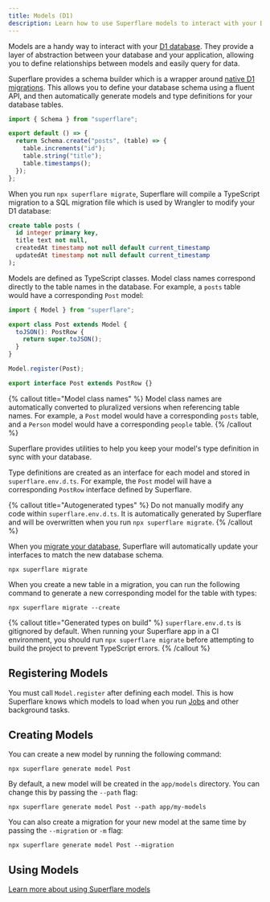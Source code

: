 ```yaml
---
title: Models (D1)
description: Learn how to use Superflare models to interact with your D1 database.
---
```


Models are a handy way to interact with your [D1 database](https://developers.cloudflare.com/d1/). They provide a layer of abstraction between your database and your application, allowing you to define relationships between models and easily query for data.

Superflare provides a schema builder which is a wrapper around [native D1 migrations](https://developers.cloudflare.com/d1/platform/migrations/). This allows you to define your database schema using a fluent API, and then automatically generate models and type definitions for your database tables.

```ts
import { Schema } from "superflare";

export default () => {
  return Schema.create("posts", (table) => {
    table.increments("id");
    table.string("title");
    table.timestamps();
  });
};
```

When you run `npx superflare migrate`, Superflare will compile a TypeScript migration to a SQL migration file which is used by Wrangler to modify your D1 database:

```sql
create table posts (
  id integer primary key,
  title text not null,
  createdAt timestamp not null default current_timestamp
  updatedAt timestamp not null default current_timestamp
);
```

Models are defined as TypeScript classes. Model class names correspond directly to the table names in the database. For example, a `posts` table would have a corresponding `Post` model:

```typescript
import { Model } from "superflare";

export class Post extends Model {
  toJSON(): PostRow {
    return super.toJSON();
  }
}

Model.register(Post);

export interface Post extends PostRow {}
```

{% callout title="Model class names" %}
Model class names are automatically converted to pluralized versions when referencing table names. For example, a `Post` model would have a corresponding `posts` table, and a `Person` model would have a corresponding `people` table.
{% /callout %}

Superflare provides utilities to help you keep your model's type definition in sync with your database.

Type definitions are created as an interface for each model and stored in `superflare.env.d.ts`. For example, the `Post` model will have a corresponding `PostRow` interface defined by Superflare.

{% callout title="Autogenerated types" %}
Do not manually modify any code within `superflare.env.d.ts`. It is automatically generated by Superflare and will be overwritten when you run `npx superflare migrate`.
{% /callout %}

When you [migrate your database](/database/migrations), Superflare will automatically update your interfaces to match the new database schema.

```
npx superflare migrate
```

When you create a new table in a migration, you can run the following command to generate a new corresponding model for the table with types:

```
npx superflare migrate --create
```

{% callout title="Generated types on build" %}
`superflare.env.d.ts` is gitignored by default. When running your Superflare app in a CI environment, you should run `npx superflare migrate` before attempting to build the project to prevent TypeScript errors.
{% /callout %}

## Registering Models

You must call `Model.register` after defining each model. This is how Superflare knows which models to load when you run [Jobs](/queues) and other background tasks.

## Creating Models

You can create a new model by running the following command:

```
npx superflare generate model Post
```

By default, a new model will be created in the `app/models` directory. You can change this by passing the `--path` flag:

```
npx superflare generate model Post --path app/my-models
```

You can also create a migration for your new model at the same time by passing the `--migration` or `-m` flag:

```
npx superflare generate model Post --migration
```

## Using Models

[Learn more about using Superflare models](/database/getting-started)
